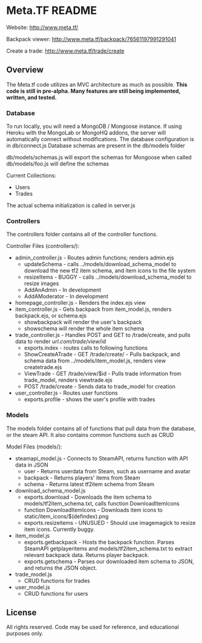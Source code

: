 # Meta.TF README
Website: http://www.meta.tf/

Backpack viewer: http://www.meta.tf/backpack/76561197991291041

Create a trade: http://www.meta.tf/trade/create

## Overview
The Meta.tf code utilizes an MVC architecture as much as possible.
<b>This code is still in pre-alpha.  Many features are still being implemented, written, and tested.</b>

### Database
To run locally, you will need a MongoDB / Mongoose instance.
If using Heroku with the MongoLab or MongoHQ addons, the server will automatically connect without modifications.
The database configuration is in db/connect.js
Database schemas are present in the db/models folder

db/models/schemas.js will export the schemas for Mongoose when called
db/models/foo.js will define the schemas

Current Collections:
* Users
* Trades

The actual schema initialization is called in server.js

### Controllers
The controllers folder contains all of the controller functions.

Controller Files (controllers/):
* admin_controller.js - Routes admin functions; renders admin.ejs
	- updateSchema - calls ../models/download_schema_model to download the new tf2 item schema, and item icons to the file system
	- resizeItems - BUGGY - calls ../models/download_schema_model to resize images
	- AddAnAdmin - In development
	- AddAModerator - In development
* homepage_controller.js - Renders the index.ejs view
* item_controller.js - Gets backpack from item_model.js, renders backpack.ejs, or schema.ejs
	- showbackpack will render the user's backpack
	- showschema will render the whole item schema
* trade_controller.js - Handles POST and GET to /trade/create, and pulls data to render $url.com/trade/view/$id
	- exports.index - routes calls to following functions
	- ShowCreateATrade - GET /trade/create/ - Pulls backpack, and schema data from ../models/item_model.js, renders view createtrade.ejs
	- ViewTrade - GET /trade/view/$id - Pulls trade information from trade_model, renders viewtrade.ejs
	- POST /trade/create - Sends data to trade_model for creation
* user_controller.js - Routes user functions
	- exports.profile - shows the user's profile with trades
	


### Models
The models folder contains all of functions that pull data from the database, or the steam API.
It also contains common functions such as CRUD

Model Files (models/):
* steamapi_model.js - Connects to SteamAPI, returns function with API data in JSON
	- user - Returns userdata from Steam, such as username and avatar
	- backpack - Returns players' items from Steam
	- schema - Returns latest tf2item schema from Steam
* download_schema_model.js
	- exports.download - Downloads the item schema to models/tf2item_schema.txt, calls function DownloadItemIcons 
	- function DownloadItemIcons - Downloads item icons to static/item_icons/$(defindex).png
	- exports.resizeitems - UNUSUED - Should use imagemagick to resize item icons. Currently buggy.
* item_model.js
	- exports.getbackpack - Hosts the backpack function.  Parses SteamAPI getplayeritems and models/tf2item_schema.txt to extract relevant backpack data.  Returns player backpack.
	- exports.getschema - Parses our downloaded item schema to JSON, and returns the JSON object.
* trade_model.js
	- CRUD functions for trades
* user_model.js
	- CRUD functions for users

## License
All rights reserved.  Code may be used for reference, and educational purposes only.